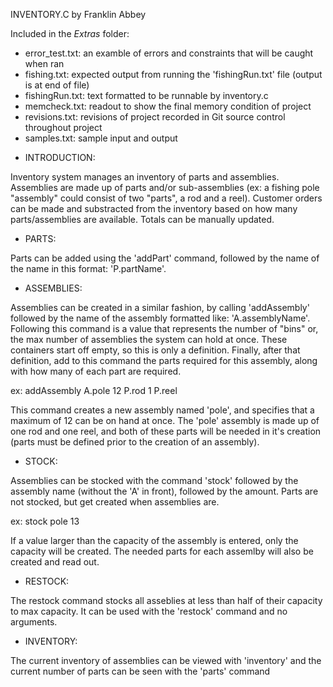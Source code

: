 INVENTORY.C
by Franklin Abbey

Included in the _Extras_ folder:
 - error_test.txt: an examble of errors and constraints that will be caught when ran
 - fishing.txt: expected output from running the 'fishingRun.txt' file (output is at end of file) 
 - fishingRun.txt: text formatted to be runnable by inventory.c
 - memcheck.txt: readout to show the final memory condition of project
 - revisions.txt: revisions of project recorded in Git source control throughout project
 - samples.txt: sample input and output

* INTRODUCTION:

Inventory system manages an inventory of parts and assemblies. Assemblies are made up of parts and/or sub-assemblies (ex: a fishing pole "assembly" could consist of two "parts", a rod and a reel). Customer orders can be made and substracted from the inventory based on how many parts/assemblies are available. Totals can be manually updated. 

* PARTS:

Parts can be added using the 'addPart' command, followed by the name of the name in this format: 'P.partName'. 

* ASSEMBLIES:

Assemblies can be created in a similar fashion, by calling 'addAssembly' followed by the name of the assembly formatted like: 'A.assemblyName'. Following this command is a value that represents the number of "bins" or, the max number of assemblies the system can hold at once. These containers start off empty, so this is only a definition. Finally, after that definition, add to this command the parts required for this assembly, along with how many of each part are required. 

ex: addAssembly A.pole 12 P.rod 1 P.reel

This command creates a new assembly named 'pole', and specifies that a maximum of 12 can be on hand at once. The 'pole' assembly is made up of one rod and one reel, and both of these parts will be needed in it's creation (parts must be defined prior to the creation of an assembly). 

* STOCK:

Assemblies can be stocked with the command 'stock' followed by the assembly name (without the 'A' in front), followed by the amount. Parts are not stocked, but get created when assemblies are.  

ex: stock pole 13

If a value larger than the capacity of the assembly is entered, only the capacity will be created. The needed parts for each assemlby will also be created and read out. 

* RESTOCK: 

The restock command stocks all asseblies at less than half of their capacity to max capacity. It can be used with the 'restock' command and no arguments.


* INVENTORY: 

The current inventory of assemblies can be viewed with 'inventory' and the current number of parts can be seen with the 'parts' command


